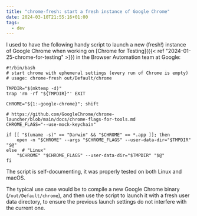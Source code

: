 ```yaml
---
title: "chrome-fresh: start a fresh instance of Google Chrome"
date: 2024-03-10T21:55:16+01:00
tags:
  - dev
---
```


I used to have the following handy script to launch a new (fresh!) instance of
Google Chrome when working on [Chrome for Testing]({{< ref
"2024-01-25-chrome-for-testing" >}}) in the Browser Automation team at
Google:

```shell
#!/bin/bash
# start chrome with ephemeral settings (every run of Chrome is empty)
# usage: chrome-fresh out/Default/chrome

TMPDIR="$(mktemp -d)"
trap 'rm -rf "${TMPDIR}"' EXIT

CHROME="${1:-google-chrome}"; shift

# https://github.com/GoogleChrome/chrome-launcher/blob/main/docs/chrome-flags-for-tools.md
CHROME_FLAGS="--use-mock-keychain"

if [[ "$(uname -s)" == "Darwin" && "$CHROME" == *.app ]]; then
	open -n "$CHROME" --args "$CHROME_FLAGS" --user-data-dir="$TMPDIR" "$@"
else  # "Linux"
	"$CHROME" "$CHROME_FLAGS" --user-data-dir="$TMPDIR" "$@"
fi
```

The script is self-documenting, it was properly tested on both Linux and macOS.

The typical use case would be to compile a new Google Chrome binary
(`/out/Default/chrome`), and then use the script to launch it with a fresh user
data directory, to ensure the previous launch settings do not interfere with the
current one.
